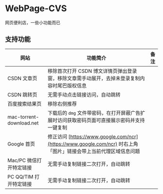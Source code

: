 # WebPage-CVS

网页便利店，一些小功能而已

## 支持功能

| 网站                       | 功能简介                                                                                  | 备注  |
| ------------------------ | ------------------------------------------------------------------------------------- | --- |
| CSDN 文章页                 | 移除首次打开 CSDN 博文详情页弹出登录窗，移除文章需手动展开，去掉未登录复制内容时尾巴版权信息                                     |     |
| CSDN 跳转页                 | 无需手动点击链接访问，自动跳转                                                                       |     |
| 百度搜索结果页                  | 移除右侧推荐                                                                                |     |
| mac-torrent-download.net | 下载后的 `dmg` 文件带密码，在打开屏蔽广告扩展时访问获取密码页面可直接展示密码并支持一键复制                                     |     |
| Google 首页                | 修正访问 [https://www.google.com/ncr](https://www.google.com/ncr) 时右上角「图片」链接会带上当前代理区域信息问题 |     |
| Mac/PC 微信打开特定链接          | 无需手动复制链接二次打开，自动跳转                                                                     |     |
| PC QQ/TIM 打开特定链接         | 无需手动复制链接二次打开，自动跳转                                                                     |     |
